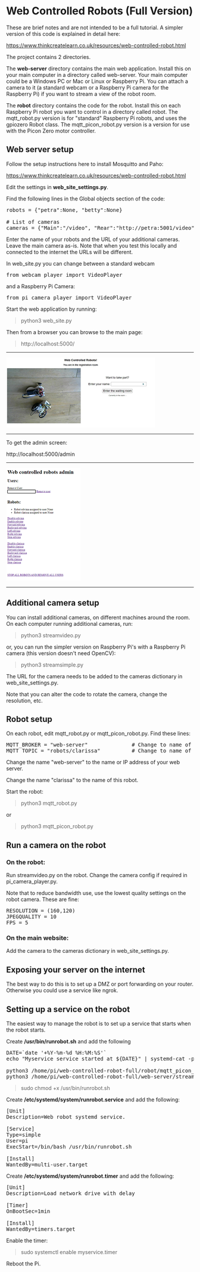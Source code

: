 # Web Controlled Robots (Full Version)

These are brief notes and are not intended to be a full tutorial.  A simpler version of this code is explained in detail here:

https://www.thinkcreatelearn.co.uk/resources/web-controlled-robot.html


The project contains 2 directories.  

The **web-server** directory contains the main web application.  Install this on your main computer in a directory called web-server.  Your main computer could be a Windows PC or Mac or Linux or Raspberry Pi.  You can attach a camera to it (a standard webcam or a Raspberry Pi camera for the Raspberry Pi) if you want to stream a view of the robot room.

The **robot** directory contains the code for the robot.  Install this on each Raspberry Pi robot you want to control in a directory called robot.  The mqtt_robot.py version is for "standard" Raspberry Pi robots, and uses the gpiozero Robot class.  The mqtt_picon_robot.py version is a version for use with the Picon Zero motor controller.

## Web server setup

Follow the setup instructions here to install Mosquitto and Paho:

https://www.thinkcreatelearn.co.uk/resources/web-controlled-robot.html


Edit the settings in **web_site_settings.py**.

Find the following lines in the Global objects section of the code:

<pre>
robots = {"petra":None, "betty":None}

# List of cameras
cameras = {"Main":"/video", "Rear":"http://petra:5001/video"}
</pre>

Enter the name of your robots and the URL of your additional cameras.  Leave the main camera as-is.  Note that when you test this locally and connected to the internet the URLs will be different.  

In web_site.py you can change between a standard webcam 

<pre>from webcam_player import VideoPlayer</pre>

and a Raspberry Pi Camera:

<pre>from pi_camera_player import VideoPlayer</pre>

Start the web application by running:

> python3 web_site.py

Then from a browser you can browse to the main page:

> http://localhost:5000/

---
![alt text](main_page.png "Main page")

---


To get the admin screen:

http://localhost:5000/admin

---

![alt text](admin_page.png "Admin page")

---

## Additional camera setup

You can install additional cameras, on different machines around the room.  On each computer running additional cameras, run:

> python3 streamvideo.py

or, you can run the simpler version on Raspberry Pi's with a Raspberry Pi camera (this version doesn't need OpenCV):

> python3 streamsimple.py

The URL for the camera needs to be added to the cameras dictionary in web_site_settings.py.

Note that you can alter the code to rotate the camera, change the resolution, etc.

## Robot setup

On each robot, edit mqtt_robot.py or mqtt_picon_robot.py.  Find these lines:

<pre>
MQTT_BROKER = "web-server"              # Change to name of your broker 
MQTT_TOPIC = "robots/clarissa"          # Change to name of your topic
</pre>

Change the name "web-server" to the name or IP address of your web server.

Change the name "clarissa" to the name of this robot.

Start the robot:

> python3 mqtt_robot.py

or 

> python3 mqtt_picon_robot.py

## Run a camera on the robot

### On the robot:
Run streamvideo.py on the robot.
Change the camera config if required in pi_camera_player.py.

Note that to reduce bandwidth use, use the lowest quality settings on the robot camera.  These are fine:

<pre>
RESOLUTION = (160,120)
JPEGQUALITY = 10
FPS = 5
</pre>

### On the main website:
Add the camera to the cameras dictionary in web_site_settings.py.




## Exposing your server on the internet

The best way to do this is to set up a DMZ or port forwarding on your router.  Otherwise you could use a service like ngrok.


## Setting up a service on the robot
The easiest way to manage the robot is to set up a service that starts when the robot starts.

Create  **/usr/bin/runrobot.sh** and add the following

<pre>
DATE=`date '+%Y-%m-%d %H:%M:%S'`
echo "Myservice service started at ${DATE}" | systemd-cat -p info

python3 /home/pi/web-controlled-robot-full/robot/mqtt_picon_robot.py &
python3 /home/pi/web-controlled-robot-full/web-server/streamvideo.py
</pre>

> sudo chmod +x /usr/bin/runrobot.sh

Create **/etc/systemd/system/runrobot.service** and add the following:

<pre>
[Unit]
Description=Web robot systemd service.

[Service]
Type=simple
User=pi
ExecStart=/bin/bash /usr/bin/runrobot.sh

[Install]
WantedBy=multi-user.target
</pre>

Create  **/etc/systemd/system/runrobot.timer** and add the following:

<pre>
[Unit]
Description=Load network drive with delay

[Timer]
OnBootSec=1min

[Install]
WantedBy=timers.target
</pre>

Enable the timer:

> sudo systemctl enable myservice.timer

Reboot the Pi.

